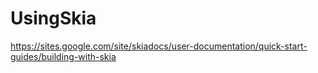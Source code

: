 UsingSkia
=========
https://sites.google.com/site/skiadocs/user-documentation/quick-start-guides/building-with-skia
